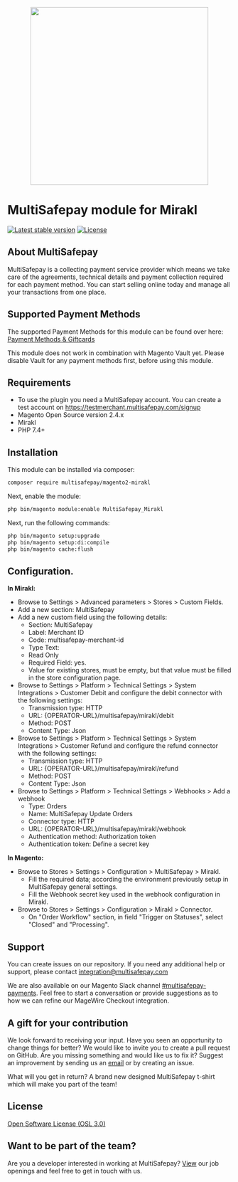 <p align="center">
  <img src="https://www.multisafepay.com/fileadmin/template/img/multisafepay-logo.svg" width="400px" position="center">
</p>

# MultiSafepay module for Mirakl

[![Latest stable version](https://img.shields.io/github/v/release/multisafepay/magento2-mirakl?style=for-the-badge)](https://packagist.org/packages/multisafepay/magento2-mirakl)
[![License](https://img.shields.io/github/license/multisafepay/magento2-mirakl?style=for-the-badge)](https://github.com/MultiSafepay/magento2-mirakl/blob/master/LICENSE.md)

## About MultiSafepay ##
MultiSafepay is a collecting payment service provider which means we take care of the agreements, technical details and payment collection required for each payment method. You can start selling online today and manage all your transactions from one place.

## Supported Payment Methods ##
The supported Payment Methods for this module can be found over here: [Payment Methods & Giftcards](https://docs.multisafepay.com/plugins/magento2/faq/#available-payment-methods-in-magento-2)

This module does not work in combination with Magento Vault yet. Please disable Vault for any payment methods first, before using this module.

## Requirements
- To use the plugin you need a MultiSafepay account. You can create a test account on https://testmerchant.multisafepay.com/signup
- Magento Open Source version 2.4.x
- Mirakl
- PHP 7.4+

## Installation
This module can be installed via composer:

```bash
composer require multisafepay/magento2-mirakl
```

Next, enable the module:
```bash
php bin/magento module:enable MultiSafepay_Mirakl
```

Next, run the following commands:
```bash
php bin/magento setup:upgrade
php bin/magento setup:di:compile
php bin/magento cache:flush
```

## Configuration.

**In Mirakl:** 
- Browse to Settings > Advanced parameters > Stores > Custom Fields.
- Add a new section: MultiSafepay
- Add a new custom field using the following details: 
  - Section: MultiSafepay
  - Label: Merchant ID
  - Code: multisafepay-merchant-id
  - Type Text: 
  - Read Only
  - Required Field: yes. 
  - Value for existing stores, must be empty, but that value must be filled in the store configuration page.
- Browse to Settings > Platform > Technical Settings > System Integrations > Customer Debit and configure the debit connector with the following settings:
  - Transmission type: HTTP
  - URL: {OPERATOR-URL}/multisafepay/mirakl/debit
  - Method: POST
  - Content Type: Json
- Browse to Settings > Platform > Technical Settings > System Integrations > Customer Refund and configure the refund connector with the following settings:
  - Transmission type: HTTP
  - URL: {OPERATOR-URL}/multisafepay/mirakl/refund
  - Method: POST
  - Content Type: Json
- Browse to Settings > Platform > Technical Settings > Webhooks > Add a webhook
  - Type: Orders
  - Name: MultiSafepay Update Orders
  - Connector type: HTTP
  - URL: {OPERATOR-URL}/multisafepay/mirakl/webhook
  - Authentication method: Authorization token
  - Authentication token: Define a secret key

**In Magento:**
- Browse to Stores > Settings > Configuration > MultiSafepay > Mirakl.
  - Fill the required data; according the environment previously setup in MultiSafepay general settings.
  - Fill the Webhook secret key used in the webhook configuration in Mirakl.
- Browse to Stores > Settings > Configuration > Mirakl > Connector.
  - On "Order Workflow" section, in field "Trigger on Statuses", select "Closed" and "Processing".

## Support
You can create issues on our repository. If you need any additional help or support, please contact <a href="mailto:integration@multisafepay.com">integration@multisafepay.com</a>

We are also available on our Magento Slack channel [#multisafepay-payments](https://magentocommeng.slack.com/messages/multisafepay-payments/).
Feel free to start a conversation or provide suggestions as to how we can refine our MageWire Checkout integration.

## A gift for your contribution
We look forward to receiving your input. Have you seen an opportunity to change things for better? We would like to invite you to create a pull request on GitHub.
Are you missing something and would like us to fix it? Suggest an improvement by sending us an [email](mailto:integration@multisafepay.com) or by creating an issue.

What will you get in return? A brand new designed MultiSafepay t-shirt which will make you part of the team!

## License
[Open Software License (OSL 3.0)](https://github.com/MultiSafepay/Magento2Msp/blob/master/LICENSE.md)

## Want to be part of the team?
Are you a developer interested in working at MultiSafepay? [View](https://www.multisafepay.com/careers/#jobopenings) our job openings and feel free to get in touch with us.
